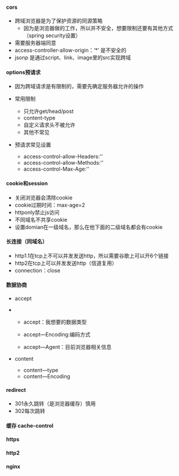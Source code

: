 #### cors

* 跨域浏览器是为了保护资源的同源策略
  * 因为是浏览器做的工作，所以并不安全，想要限制还要有其他方式（spring security设置）
* 需要服务器端同意
* access-controller-allow-origin：‘*’ 是不安全的
* jsonp 是通过script、link、image里的src实现跨域

#### options预请求

* 因为跨域请求是有限制的，需要先确定服务器允许的操作
* 常用限制
  * 只允许get/head/post
  * content-type
  * 自定义请求头不被允许
  * 其他不常见

* 预请求常见设置
  * access-control-allow-Headers:''
  * access-control-allow-Methods:''
  * access-control-Max-Age:''

#### cookie和session

* 关闭浏览器会清除cookie
* cookie过期时间：max-age=2
* httponly禁止js访问
* 不同域名不共享cookie
* 设置domian在一级域名，那么在他下面的二级域名都会有cookie

#### 长连接（同域名）

* http1.1在tcp上不可以并发发送http，所以需要谷歌上可以开6个链接
* http2在tcp上可以并发发送http（信道复用）
* connection：close

#### 数据协商

* accept

* * accept：我想要的数据类型

  * accept—Encoding:编码方式

  * accept—Agent：目前浏览器相关信息

* content

  * content—type
  * content—Encoding

#### redirect

* 301永久跳转（是浏览器缓存）慎用
* 302每次跳转

#### 缓存 cache-control

#### https

#### http2

#### nginx

